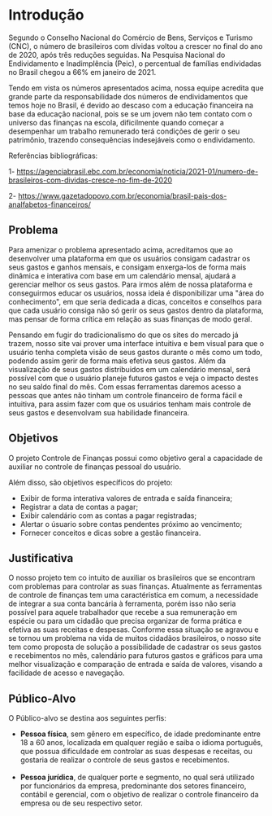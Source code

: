 # Introdução

Segundo o Conselho Nacional do Comércio de Bens, Serviços e Turismo (CNC), o número de brasileiros com dívidas voltou a crescer no final do ano de 2020, após três reduções seguidas. Na Pesquisa Nacional do Endividamento e Inadimplência (Peic), o percentual de famílias endividadas no Brasil chegou a 66% em janeiro de 2021. 

Tendo em vista os números apresentados acima, nossa equipe acredita que grande parte da responsabilidade dos números de endividamentos que temos hoje no Brasil, é devido ao descaso com a educação financeira na base da educação nacional, pois se se um jovem não tem contato com o universo das finanças na escola, dificilmente quando começar a desempenhar um trabalho remunerado terá condições de gerir o seu patrimônio, trazendo consequências indesejáveis como o endividamento. 


Referências bibliográficas:  

1- https://agenciabrasil.ebc.com.br/economia/noticia/2021-01/numero-de-brasileiros-com-dividas-cresce-no-fim-de-2020 

2- https://www.gazetadopovo.com.br/economia/brasil-pais-dos-analfabetos-financeiros/ 

## Problema
  
  Para amenizar o problema apresentado acima, acreditamos que ao desenvolver uma plataforma em que os usuários consigam cadastrar os seus gastos e ganhos mensais, e consigam enxerga-los de forma mais dinâmica e interativa com base em um calendário mensal, ajudará a gerenciar melhor os seus gastos. Para irmos além de nossa plataforma e conseguirmos educar os usuários, nossa ideia é disponibilizar uma "área do conhecimento", em que seria dedicada a dicas, conceitos e conselhos para que cada usuário consiga não só gerir os seus gastos dentro da plataforma, mas pensar de forma crítica em relação as suas finanças de modo geral.
  
  Pensando em fugir do tradicionalismo do que os sites do mercado já trazem, nosso site vai prover uma interface intuitiva e bem visual para que o usuário tenha completa visão de seus gastos durante o mês como um todo, podendo assim gerir de forma mais efetiva seus gastos. Além da visualização de seus gastos distribuidos em um calendário mensal, será possível com que o usuário planeje futuros gastos e veja o impacto destes no seu saldo final do mês. Com essas ferramentas daremos acesso a pessoas que antes não tinham um controle financeiro de forma fácil e intuitiva, para assim fazer com que os usuários tenham mais controle de seus gastos e desenvolvam sua habilidade financeira.

## Objetivos

O projeto Controle de Finanças possui como objetivo geral a capacidade de auxiliar no controle de finanças pessoal do usuário.

Além disso, são objetivos específicos do projeto:
- Exibir de forma interativa valores de entrada e saída financeira;
- Registrar a data de contas a pagar;
- Exibir calendário com as contas a pagar registradas;
- Alertar o úsuario sobre contas pendentes próximo ao vencimento;
- Fornecer conceitos e dicas sobre a gestão financeira.

## Justificativa

O nosso projeto tem co intuito de auxiliar os brasileiros que se encontram com problemas para controlar as suas finanças. Atualmente as ferramentas de controle de finanças tem uma caractéristica em comum, a necessidade de integrar a sua conta bancária à ferramenta, porém isso não seria possível para aquele trabalhador que recebe a sua remuneração em espécie ou para um cidadão que precisa organizar de forma prática e efetiva as suas receitas e despesas. Conforme essa situação se agravou e se tornou um problema na vida de muitos cidadãos brasileiros, o nosso site tem como proposta de solução a possibilidade de cadastrar os seus gastos e recebimentos no mês, calendário para futuros gastos e gráficos para uma melhor visualização e comparação de entrada e saída de valores, visando a facilidade de acesso e navegação.


## Público-Alvo

O Público-alvo se destina aos seguintes perfis:

<ul>
    <li><b>Pessoa física</b>, sem gênero em específico, de idade predominante entre 18 a 60 anos, localizada em qualquer região e saiba o idioma português, que possua dificuldade em controlar as suas despesas e receitas, ou gostaria de realizar o controle de seus gastos e recebimentos.</li><br>
    <li><b>Pessoa jurídica</b>, de qualquer porte e segmento, no qual será utilizado por funcionários da empresa, predominante dos setores financeiro, contábil e gerencial, com o objetivo de realizar o controle financeiro da empresa ou de seu respectivo setor.
    </li>
</ul>
